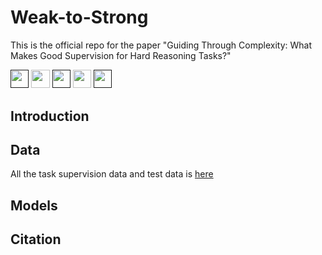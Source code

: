 # Weak-to-Strong
This is the official repo for the paper "Guiding Through Complexity: What Makes Good Supervision for Hard Reasoning Tasks?"

<a target="_blank" href="">
<img style="height:22pt" src="https://img.shields.io/badge/-Paper-red?style=flat&logo=arxiv"></a>

<a target="_blank" href="https://github.com/hexuan21/Weak-to-Strong">
<img style="height:22pt" src="https://img.shields.io/badge/-Code-green?style=flat&logo=github"></a>

<a target="_blank" href="">
<img style="height:22pt" src="https://img.shields.io/badge/-🌐%20Website-blue?style=flat"></a>

<a target="_blank" href="https://huggingface.co/datasets/hexuan21/weak-to-strong">
<img style="height:22pt" src="https://img.shields.io/badge/-🤗%20Dataset-red?style=flat"></a>

<a target="_blank" href="">
<img style="height:22pt" src="https://img.shields.io/badge/-🤗%20Models-red?style=flat"></a>

<br>

## Introduction

## Data
All the task supervision data and test data is [here](https://huggingface.co/datasets/hexuan21/weak-to-strong/tree/main)

## Models

## Citation
